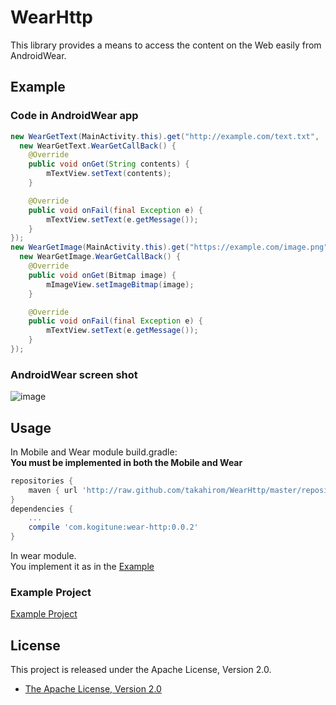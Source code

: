 WearHttp
======
This library provides a means to access the content on the Web easily from AndroidWear.

## Example
### Code in AndroidWear app
```java
new WearGetText(MainActivity.this).get("http://example.com/text.txt", 
  new WearGetText.WearGetCallBack() {
    @Override
    public void onGet(String contents) {
        mTextView.setText(contents);
    }

    @Override
    public void onFail(final Exception e) {
        mTextView.setText(e.getMessage());
    }
});
new WearGetImage(MainActivity.this).get("https://example.com/image.png", 
  new WearGetImage.WearGetCallBack() {
    @Override
    public void onGet(Bitmap image) {
        mImageView.setImageBitmap(image);
    }

    @Override
    public void onFail(final Exception e) {
        mTextView.setText(e.getMessage());
    }
});
```
### AndroidWear screen shot  
![image](https://cloud.githubusercontent.com/assets/1386930/4348768/7b2bb5f0-419a-11e4-946b-1587e970b6e9.png)  

## Usage  
In Mobile and Wear module build.gradle:  
**You must be implemented in both the Mobile and Wear**
```groovy
repositories {
    maven { url 'http://raw.github.com/takahirom/WearHttp/master/repository/' }
}
dependencies {
    ...
    compile 'com.kogitune:wear-http:0.0.2'
}
```

In wear module.  
You implement it as in the [Example](#example)


### Example Project
[Example Project](https://github.com/takahirom/WearHttpSample)


## License

This project is released under the Apache License, Version 2.0.

* [The Apache License, Version 2.0](http://www.apache.org/licenses/LICENSE-2.0)
